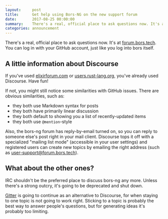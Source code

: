 ```yaml
---
layout:     post
title:      Get help using Bors-NG on the new support forum
date:       2017-08-25 00:00:00
summary:    There's a real, official place to ask questions now. It's at forum.bors.tech. You can log in with your GitHub account, just like you log into bors itself.
categories: announcement
---
```


There's a real, official place to ask questions now.
It's at [forum.bors.tech].
You can log in with your GitHub account, just like you log into bors itself.

[forum.bors.tech]: https://forum.bors.tech

## A little information about Discourse

If you've used [elixirforum.com] or [users.rust-lang.org], you've already used Discourse.
Have fun!

If not, you might still notice some similarities with GitHub issues.
There are obvious similarities, such as:

* they both use Markdown syntax for posts
* they both have primarily linear discussion
* they both default to showing you a list of recently-updated items
* they both use `@mention`-style

Also, the bors-ng forum has reply-by-email turned on,
so you can reply to someone else's post right in your mail client.
Discourse tops it off with a specialized "mailing list mode" (accessible in your user settings)
and registered users can create new topics by emailing the right address (such as <user-support@forum.bors.tech>).

## What about the other ones?

IRC shouldn't be the preferred place to discuss bors-ng any more.
Unless there's a strong outcry, it's going to be deprecated and shut down.

[Gitter] is going to continue as an alternative to Discourse,
for when staying to one topic is not going to work right.
Sticking to a topic is probably the best way to answer people's questions,
but for generating ideas it's probably too limiting.

[Discourse]: https://discourse.org/
[elixirforum.com]: https://elixirforum.com/
[users.rust-lang.org]: https://users.rust-lang.org/
[Gitter]: https://gitter.im/bors-ng/Lobby
